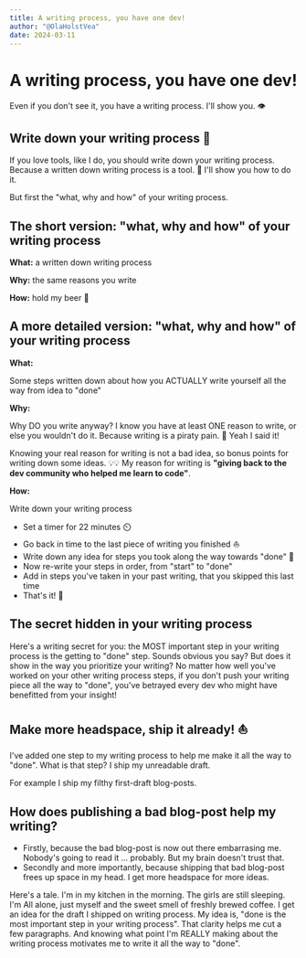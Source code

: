 ```yaml
---
title: A writing process, you have one dev!
author: "@OlaHolstVea"
date: 2024-03-11
---
```





# A writing process, you have one dev!

Even if you don't see it, you have a writing process. I'll show you. 👁️


## Write down your writing process 🔧

If you love tools, like I do, you should write down your writing process. Because a written down writing process is a tool. 🔧 I'll show you how to do it.

But first the "what, why and how" of your writing process.


## The short version: "what, why and how" of your writing process

**What:** a written down writing process

**Why:** the same reasons you write

**How:** hold my beer 🍺


## A more detailed version: "what, why and how" of your writing process

**What:**

Some steps written down about how you ACTUALLY write yourself all the way from idea to "done"

**Why:**

Why DO you write anyway? I know you have at least ONE reason to write, or else you wouldn't do it. Because writing is a piraty pain. 🤮 Yeah I said it!

Knowing your real reason for writing is not a bad idea, so bonus points for writing down some ideas. 💡💡 My reason for writing is **"giving back to the dev community who helped me learn to code"**.

**How:**

Write down your writing process

- Set a timer for 22 minutes ⏲️
- Go back in time to the last piece of writing you finished ⛵
- Write down any idea for steps you took along the way towards "done" 📖
- Now re-write your steps in order, from "start" to "done"
- Add in steps you've taken in your past writing, that you skipped this last time
- That's it! 🥳

## The secret hidden in your writing process

Here's a writing secret for you: the MOST important step in your writing process is the getting to "done" step. Sounds obvious you say? But does it show in the way you prioritize your writing? No matter how well you've worked on your other writing process steps, if you don't push your writing piece all the way to "done", you've betrayed every dev who might have benefitted from your insight!

## Make more headspace, ship it already! ⛵

I've added one step to my writing process to help me make it all the way to "done". What is that step? I ship my unreadable draft.

For example I ship my filthy first-draft blog-posts.

## How does publishing a bad blog-post help my writing?

- Firstly, because the bad blog-post is now out there embarrasing me. Nobody's going to read it ... probably. But my brain doesn't trust that.
- Secondly and more importantly, because shipping that bad blog-post frees up space in my head. I get more headspace for more ideas.


Here's a tale. I'm in my kitchen in the morning. The girls are still sleeping. I'm All alone, just myself and the sweet smell of freshly brewed coffee. I get an idea for the draft I shipped on writing process. My idea is, "done is the most important step in your writing process". That clarity helps me cut a few paragraphs. And knowing what point I'm REALLY making about the writing process motivates me to write it all the way to "done".

